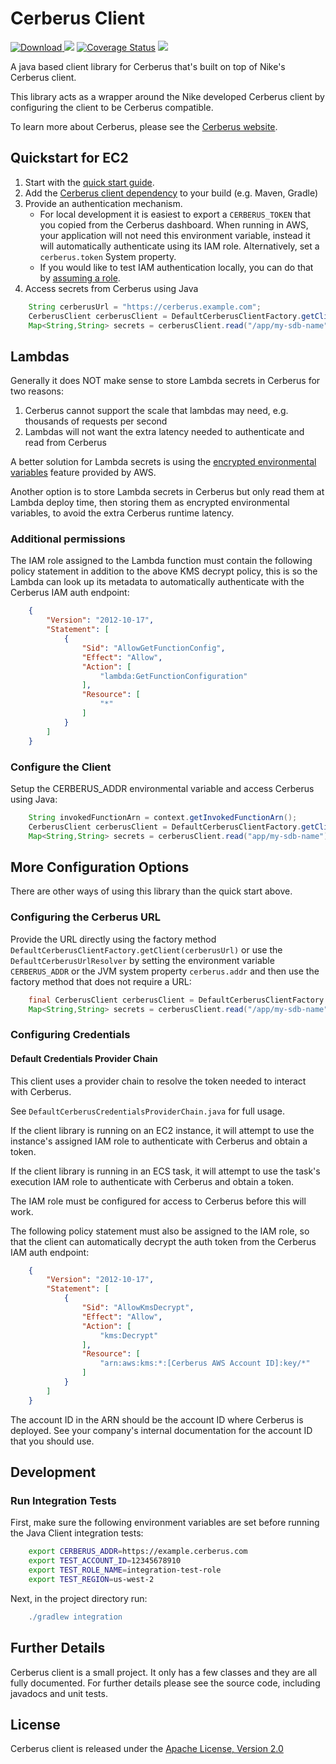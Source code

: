 # Cerberus Client

[ ![Download](https://api.bintray.com/packages/nike/maven/cerberus-client/images/download.svg) ](https://bintray.com/nike/maven/cerberus-client/_latestVersion)
[![][travis img]][travis]
[![Coverage Status](https://coveralls.io/repos/github/Nike-Inc/cerberus-java-client/badge.svg?branch=master)](https://coveralls.io/github/Nike-Inc/cerberus-java-client)
[![][license img]][license]

A java based client library for Cerberus that's built on top of Nike's Cerberus client.

This library acts as a wrapper around the Nike developed Cerberus client by configuring the client to be Cerberus compatible.

To learn more about Cerberus, please see the [Cerberus website](http://engineering.nike.com/cerberus/).

## Quickstart for EC2

1. Start with the [quick start guide](http://engineering.nike.com/cerberus/docs/user-guide/quick-start).
2. Add the [Cerberus client dependency](https://bintray.com/nike/maven/cerberus-client) to your build (e.g. Maven, Gradle)
3. Provide an authentication mechanism.
   - For local development it is easiest to export a `CERBERUS_TOKEN` that you copied from the Cerberus dashboard.
     When running in AWS, your application will not need this environment variable, instead it will automatically 
     authenticate using its IAM role. Alternatively, set a `cerberus.token` System property.
   - If you would like to test IAM authentication locally, you can do that by [assuming a role](http://docs.aws.amazon.com/cli/latest/userguide/cli-roles.html).
4. Access secrets from Cerberus using Java
``` java
    String cerberusUrl = "https://cerberus.example.com";
    CerberusClient cerberusClient = DefaultCerberusClientFactory.getClient(cerberusUrl);
    Map<String,String> secrets = cerberusClient.read("/app/my-sdb-name").getData();
```

## Lambdas

Generally it does NOT make sense to store Lambda secrets in Cerberus for two reasons:

1. Cerberus cannot support the scale that lambdas may need, e.g. thousands of requests per second
1. Lambdas will not want the extra latency needed to authenticate and read from Cerberus

A better solution for Lambda secrets is using the [encrypted environmental variables](http://docs.aws.amazon.com/lambda/latest/dg/env_variables.html)
feature provided by AWS.

Another option is to store Lambda secrets in Cerberus but only read them at Lambda deploy time, then storing them as encrypted
environmental variables, to avoid the extra Cerberus runtime latency.

### Additional permissions

The IAM role assigned to the Lambda function must contain the following policy statement in addition to the above KMS decrypt policy, this is so the Lambda can look up its metadata to automatically authenticate with the Cerberus IAM auth endpoint:

``` json
    {
        "Version": "2012-10-17",
        "Statement": [
            {
                "Sid": "AllowGetFunctionConfig",
                "Effect": "Allow",
                "Action": [
                    "lambda:GetFunctionConfiguration"
                ],
                "Resource": [
                    "*"
                ]
            }
        ]
    }
```

### Configure the Client

Setup the CERBERUS_ADDR environmental variable and access Cerberus using Java:

``` java
    String invokedFunctionArn = context.getInvokedFunctionArn();
    CerberusClient cerberusClient = DefaultCerberusClientFactory.getClientForLambda(invokedFunctionArn);
    Map<String,String> secrets = cerberusClient.read("app/my-sdb-name").getData();
```

## More Configuration Options

There are other ways of using this library than the quick start above.

### Configuring the Cerberus URL

Provide the URL directly using the factory method `DefaultCerberusClientFactory.getClient(cerberusUrl)` or use the
`DefaultCerberusUrlResolver` by setting the environment variable `CERBERUS_ADDR` or the JVM system property `cerberus.addr`
and then use the factory method that does not require a URL:

``` java
    final CerberusClient cerberusClient = DefaultCerberusClientFactory.getClient();
    Map<String,String> secrets = cerberusClient.read("/app/my-sdb-name").getData();
```

### Configuring Credentials

#### Default Credentials Provider Chain

This client uses a provider chain to resolve the token needed to interact with Cerberus.

See `DefaultCerberusCredentialsProviderChain.java` for full usage.

If the client library is running on an EC2 instance, it will attempt to use the instance's assigned IAM role to authenticate 
with Cerberus and obtain a token.

If the client library is running in an ECS task, it will attempt to use the task's execution IAM role to authenticate 
with Cerberus and obtain a token.

The IAM role must be configured for access to Cerberus before this will work.

The following policy statement must also be assigned to the IAM role, so that the client can automatically decrypt the auth token from the Cerberus IAM auth endpoint:

``` json
    {
        "Version": "2012-10-17",
        "Statement": [
            {
                "Sid": "AllowKmsDecrypt",
                "Effect": "Allow",
                "Action": [
                    "kms:Decrypt"
                ],
                "Resource": [
                    "arn:aws:kms:*:[Cerberus AWS Account ID]:key/*"
                ]
            }
        ]
    }
```

The account ID in the ARN should be the account ID where Cerberus is deployed.  See your company's internal
documentation for the account ID that you should use.

## Development

### Run Integration Tests

First, make sure the following environment variables are set before running the Java Client integration tests:

``` bash
    export CERBERUS_ADDR=https://example.cerberus.com
    export TEST_ACCOUNT_ID=12345678910
    export TEST_ROLE_NAME=integration-test-role
    export TEST_REGION=us-west-2
```

Next, in the project directory run:
```gradle
    ./gradlew integration
```

## Further Details

Cerberus client is a small project. It only has a few classes and they are all fully documented. For further details please see the source code, including javadocs and unit tests.

<a name="license"></a>
## License

Cerberus client is released under the [Apache License, Version 2.0](http://www.apache.org/licenses/LICENSE-2.0)

[travis]:https://travis-ci.org/Nike-Inc/cerberus-java-client
[travis img]:https://api.travis-ci.org/Nike-Inc/cerberus-java-client.svg?branch=master

[license]:LICENSE.txt
[license img]:https://img.shields.io/badge/License-Apache%202-blue.svg

[toc]:#table_of_contents
